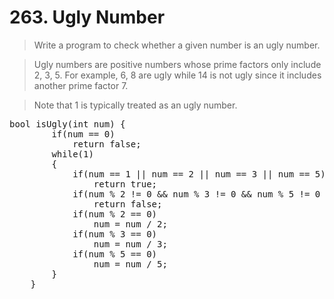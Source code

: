 # 263. Ugly Number
> Write a program to check whether a given number is an ugly number.



> Ugly numbers are positive numbers whose prime factors only include 2, 3, 5. For example, 6, 8 are ugly while 14 is not ugly since it includes another prime factor 7.



> Note that 1 is typically treated as an ugly number.

<pre>
bool isUgly(int num) {
        if(num == 0)
            return false;
        while(1)
        {
            if(num == 1 || num == 2 || num == 3 || num == 5)
                return true;
            if(num % 2 != 0 && num % 3 != 0 && num % 5 != 0 )
                return false;
            if(num % 2 == 0)
                num = num / 2;
            if(num % 3 == 0)
                num = num / 3;
            if(num % 5 == 0)
                num = num / 5;
        }
    }
